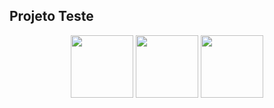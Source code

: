 ## Projeto Teste

<p align="center">
    <img src="https://cdn-icons-png.flaticon.com/512/732/732212.png" width="100px" height="100px"/>
    <img src="https://icon-library.com/images/javascript-icon-png/javascript-icon-png-23.jpg" width="100px" height="100px"/>
     <img src="https://icon-library.com/images/css-icon-png/css-icon-png-0.jpg" width="100px" height="100px"/>
    
</p>
